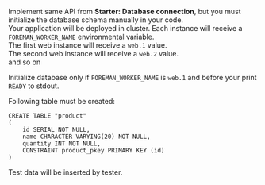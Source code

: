
Implement same API from **Starter: Database connection**, but you must initialize the database schema manually in your code.  
Your application will be deployed in cluster. Each instance will receive a `FOREMAN_WORKER_NAME` environmental variable.  
The first web instance will receive a `web.1` value.  
The second web instance will receive a `web.2` value.  
and so on  
  
  
Initialize database only if `FOREMAN_WORKER_NAME` is `web.1` and before your print `READY` to stdout.

Following table must be created:
```
CREATE TABLE "product"
(
    id SERIAL NOT NULL,
    name CHARACTER VARYING(20) NOT NULL,
    quantity INT NOT NULL,
    CONSTRAINT product_pkey PRIMARY KEY (id)
)
```

Test data will be inserted by tester. 